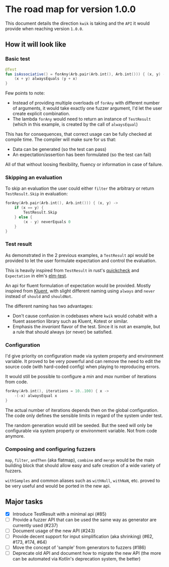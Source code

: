 # The road map for version 1.0.0

This document details the direction `kwik` is taking and the `API` it would provide when reaching version `1.0.0`.

## How it will look like

### Basic test

```kotlin
@Test
fun isAssociative() = forAny(Arb.pair(Arb.int(), Arb.int())) { (x, y) ->
    (x + y) alwaysEquals (y + x)
}
```

Few points to note:

* Instead of providing multiple overloads of `forAny` with different number of arguments, it would take exactly one fuzzer argument, I'd let the user create explicit combination.
* The lambda `forAny` would need to return an instance of `TestResult` (which in this example, is created by the call of `alwaysEqual`)

This has for consequences, that correct usage can be fully checked at compile time. The compiler will make sure for us that:

* Data can be generated (so the test can pass)
* An expectation/assertion has been formulated (so the test can fail)

All of that without loosing flexibility, fluency or information in case of failure.

### Skipping an evaluation

To skip an evaluation the user could either `filter` the arbitrary or return `TestResult.Skip` in evaluation:

```kotlin
forAny(Arb.pair(Arb.int(), Arb.int())) { (x, y) ->
    if (x == y) {
        TestResult.Skip
    } else {
        (x - y) neverEquals 0
    }
}
```

### Test result

As demonstrated in the 2 previous examples, a `TestResult` api would be provided to let the user formulate expectation and control the evaluation.

This is heavily inspired from `TestResult` in rust's [quickcheck](https://github.com/BurntSushi/quickcheck) and `Expectation` in elm's [elm-test](https://github.com/elm-explorations/test).

An api for fluent formulation of expectation would be provided. Mostly inspired from [Kluent](https://github.com/MarkusAmshove/Kluent), with slight different naming using `always` and `never` instead of `should` and `shouldNot`.

The different naming has two advantages:

* Don't cause confusion in codebases where `kwik` would cohabit with a fluent assertion library such as Kluent, Kotest or similar.
* Emphasis the *invariant* flavor of the test. Since it is not an example, but a rule that should always (or never) be satisfied.

### Configuration

I'd give priority on configuration made via system property and environment variable.
It proved to be very powerful and can remove the need to edit the source code (with hard-coded config) when playing to reproducing errors.

It would still be possible to configure a *min* and *max* number of iterations from code.  

```kotlin
forAny(Arb.int(), iterations = 10..100) { x ->
    -(-x) alwaysEqual x
} 
```

The actual number of iterations depends then on the global configuration. The code only defines the sensible limits in regard of the system under test.

The random generation would still be seeded. But the seed will only be configurable via system property or environment variable. Not from code anymore.

### Composing and configuring fuzzers

`map`, `filter`, `andThen` (aka flatmap), `combine` and `merge` would be the main building block that should allow easy and safe creation of a wide variety of fuzzers.

`withSamples` and common aliases such as `withNull`, `withNaN`, etc. proved to be very useful and would be ported in the new api.

## Major tasks

* [x] Introduce TestResult with a minimal api (#85)
* [ ] Provide a fuzzer API that can be used the same way as generator are currently used (#237)
* [ ] Document usage of the new API (#243)
* [ ] Provide decent support for input simplification (aka shrinking) (#62, #173, #174, #64)
* [ ] Move the concept of 'sample' from generators to fuzzers (#186)
* [ ] Deprecate old API and document how to migrate the new API (the more can be automated via Kotlin's deprecation system, the better)
